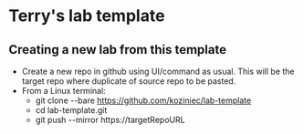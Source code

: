 # Terry's lab template

## Creating a new lab from this template
- Create a new repo in github using UI/command as usual. This will be the target repo where duplicate of source repo to be pasted.
- From a Linux terminal:
    - git clone --bare https://github.com/koziniec/lab-template
    - cd lab-template.git
    - git push --mirror https://targetRepoURL
